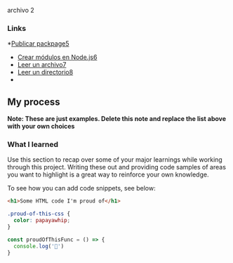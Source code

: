 archivo 2


### Links

*[Publicar packpage5](https://docs.npmjs.com/getting-started/publishing-npm-packages)
* [Crear módulos en Node.js6](https://docs.npmjs.com/getting-started/publishing-npm-packages)
* [Leer un archivo7](https://nodejs.org/api/fs.html#fs_fs_readfile_path_options_callback)
* [Leer un directorio8](https://nodejs.org/api/fs.html#fs_fs_readdir_path_options_callback)
* 
## My process

**Note: These are just examples. Delete this note and replace the list above with your own choices**

### What I learned

Use this section to recap over some of your major learnings while working through this project. Writing these out and providing code samples of areas you want to highlight is a great way to reinforce your own knowledge.

To see how you can add code snippets, see below:

```html
<h1>Some HTML code I'm proud of</h1>
```
```css
.proud-of-this-css {
  color: papayawhip;
}
```
```js
const proudOfThisFunc = () => {
  console.log('🎉')
}
```
